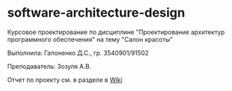 # software-architecture-design
Курсовое проектирование по дисциплине "Проектирование архитектур программного обеспечения"
на тему "Салон красоты"

Выполнила:
Гапоненко Д.С., гр. 3540901/91502

Преподаватель:
Зозуля А.В.

Отчет по проекту см. в разделе в [Wiki](https://github.com/dariaGap/software-architecture-design/wiki) 
